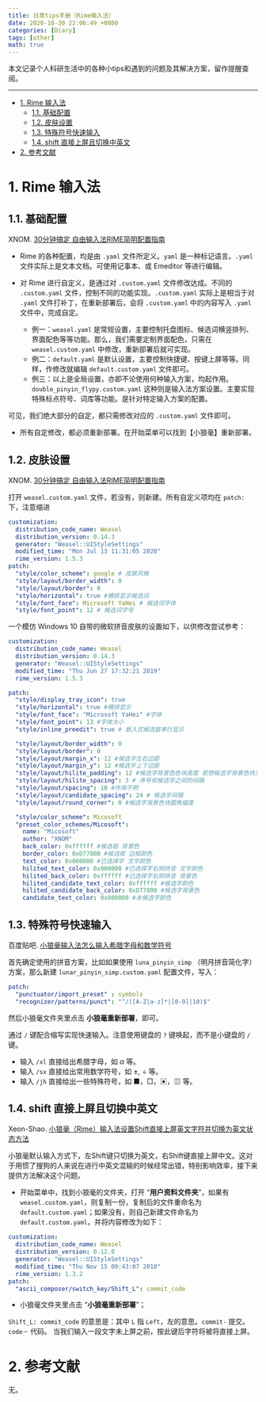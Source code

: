 ```yaml
---
title: 日常tips手册（Rime输入法）
date: 2020-10-30 22:06:49 +0800
categories: [Diary]
tags: [other]
math: true
---
```


本文记录个人科研生活中的各种小tips和遇到的问题及其解决方案，留作提醒查阅。

<!--more-->

 ---

- [1. Rime 输入法](#1-rime-输入法)
  - [1.1. 基础配置](#11-基础配置)
  - [1.2. 皮肤设置](#12-皮肤设置)
  - [1.3. 特殊符号快速输入](#13-特殊符号快速输入)
  - [1.4. shift 直接上屏且切换中英文](#14-shift-直接上屏且切换中英文)
- [2. 参考文献](#2-参考文献)

# 1. Rime 输入法

## 1.1. 基础配置

XNOM. [30分钟搞定 自由输入法RIME简明配置指南](https://www.jianshu.com/p/296bba666604)

- Rime 的各种配置，均是由 `.yaml` 文件所定义。`yaml` 是一种标记语言。`.yaml` 文件实际上是文本文档。可使用记事本、或 Emeditor 等进行编辑。

- 对 Rime 进行自定义，是通过对 `.custom.yaml` 文件修改达成。不同的 `.custom.yaml` 文件，控制不同的功能实现。`.custom.yaml` 实际上是相当于对 `.yaml` 文件打补丁，在重新部署后，会将 `.custom.yaml` 中的内容写入 `.yaml` 文件中，完成自定。

    - 例一：`weasel.yaml` 是常规设置，主要控制托盘图标、候选词横竖排列、界面配色等等功能。那么，我们需要定制界面配色，只需在 `weasel.custom.yaml` 中修改，重新部署后就可实现。
    - 例二：`default.yaml` 是默认设置，主要控制快捷键、按键上屏等等。同样，作修改就编辑 `default.custom.yaml` 文件即可。
    - 例三：以上是全局设置，亦即不论使用何种输入方案，均起作用。`double_pinyin_flypy.custom.yaml` 这种则是输入法方案设置。主要实现特殊标点符号、词库等功能。是针对特定输入方案的配置。

可见，我们绝大部分的自定，都只需修改对应的 `.custom.yaml` 文件即可。

- 所有自定修改，都必须重新部署。在开始菜单可以找到【小狼毫】重新部署。

## 1.2. 皮肤设置

XNOM. [30分钟搞定 自由输入法RIME简明配置指南](https://www.jianshu.com/p/296bba666604)

打开 `weasel.custom.yaml` 文件，若没有，则新建。所有自定义项均在 `patch:` 下，注意缩进

```yaml
customization:
  distribution_code_name: Weasel
  distribution_version: 0.14.3
  generator: "Weasel::UIStyleSettings"
  modified_time: "Mon Jul 13 11:31:05 2020"
  rime_version: 1.5.3
patch:
  "style/color_scheme": google # 皮肤风格
  "style/layout/border_width": 0
  "style/layout/border": 0
  "style/horizontal": true #横排显示候选词
  "style/font_face": Microsoft YaHei # 候选词字体
  "style/font_point": 12 # 候选词字号
```

一个模仿 Windows 10 自带的微软拼音皮肤的设置如下，以供修改尝试参考：

```yaml
customization:
  distribution_code_name: Weasel
  distribution_version: 0.14.3
  generator: "Weasel::UIStyleSettings"
  modified_time: "Thu Jun 27 17:32:21 2019"
  rime_version: 1.5.3

patch:
  "style/display_tray_icon": true
  "style/horizontal": true #横排显示
  "style/font_face": "Microsoft YaHei" #字体
  "style/font_point": 13 #字体大小
  "style/inline_preedit": true # 嵌入式候选窗单行显示

  "style/layout/border_width": 0
  "style/layout/border": 0
  "style/layout/margin_x": 12 #候选字左右边距
  "style/layout/margin_y": 12 #候选字上下边距
  "style/layout/hilite_padding": 12 #候选字背景色色块高度 若想候选字背景色块无边界填充候选框，仅需其高度和候选字上下边距一致即可
  "style/layout/hilite_spacing": 3 # 序号和候选字之间的间隔
  "style/layout/spacing": 10 #作用不明
  "style/layout/candidate_spacing": 24 # 候选字间隔
  "style/layout/round_corner": 0 #候选字背景色块圆角幅度

  "style/color_scheme": Micosoft
  "preset_color_schemes/Micosoft":
    name: "Micosoft"
    author: "XNOM"
    back_color: 0xffffff #候选框 背景色
    border_color: 0xD77800 #候选框 边框颜色
    text_color: 0x000000 #已选择字 文字颜色
    hilited_text_color: 0x000000 #已选择字右侧拼音 文字颜色
    hilited_back_color: 0xffffff #已选择字右侧拼音 背景色
    hilited_candidate_text_color: 0xffffff #候选字颜色
    hilited_candidate_back_color: 0xD77800 #候选字背景色
    candidate_text_color: 0x000000 #未候选字颜色
```

## 1.3. 特殊符号快速输入

百度贴吧. [小狼毫输入法怎么输入希腊字母和数学符号](https://tieba.baidu.com/p/3079474120)

首先确定使用的拼音方案，比如如果使用 `luna_pinyin_simp` （明月拼音简化字）方案，那么新建 `lunar_pinyin_simp.custom.yaml` 配置文件，写入：

```yaml
patch:
  "punctuator/import_preset" : symbols
  "recognizer/patterns/punct": "^/([A-Z|a-z]*|[0-9]|10)$"
```

然后小狼毫文件夹里点击 **小狼毫重新部署**，即可。

通过 `/` 键配合缩写实现快速输入。注意使用键盘的 `?` 键唤起，而不是小键盘的 `/` 键。

- 输入 `/xl` 直接给出希腊字母，如 $\alpha$ 等。
- 输入 `/sx` 直接给出常用数学符号，如 ±, ÷ 等。
- 输入 `/jh` 直接给出一些特殊符号，如 ■，□，▣，▥ 等。

## 1.4. shift 直接上屏且切换中英文

Xeon-Shao. [小狼毫（Rime）输入法设置Shift直接上屏英文字符并切换为英文状态方法](https://blog.csdn.net/sdujava2011/article/details/84098971)

小狼毫默认输入方式下，左Shift键只切换为英文，右Shift键直接上屏中文。这对于用惯了搜狗的人来说在进行中英文混输的时候经常出错，特别影响效率，接下来提供方法解决这个问题。 

- 开始菜单中，找到小狼毫的文件夹，打开 “**用户资料文件夹**”，如果有 `weasel.custom.yaml`，则复制一份，复制后的文件重命名为 `default.custom.yaml`；如果没有，则自己新建文件命名为 `default.custom.yaml`，并将内容修改为如下：

```yaml
customization:
  distribution_code_name: Weasel
  distribution_version: 0.12.0
  generator: "Weasel::UIStyleSettings"
  modified_time: "Thu Nov 15 09:43:07 2018"
  rime_version: 1.3.2
patch:
  "ascii_composer/switch_key/Shift_L": commit_code
```

- 小狼毫文件夹里点击 “**小狼毫重新部署**”；

`Shift_L: commit_code` 的意思是：其中 `L` 指 `Left`，左的意思。`commit-` 提交。`code－` 代码。 当我们输入一段文字未上屏之前，按此键后字符将被将直接上屏。

# 2. 参考文献

无。